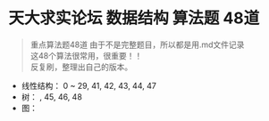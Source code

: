 # 天大求实论坛 数据结构 算法题 48道
> 重点算法题48道 由于不是完整题目，所以都是用.md文件记录  
> 这48个算法很常用，很重要！！  
> 反复刷，整理出自己的版本。  

- 线性结构： 0 ~ 29, 41, 42, 43, 44, 47  
- 树： , 45, 46, 48  
- 图：

